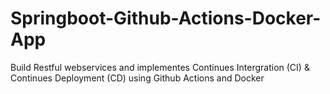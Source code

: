 # Springboot-Github-Actions-Docker-App
Build Restful webservices and implementes Continues Intergration (CI) &amp; Continues Deployment (CD) using Github Actions and Docker
